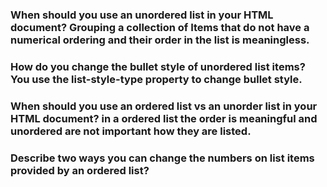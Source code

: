 ### When should you use an unordered list in your HTML document? Grouping a collection of Items that do not have a numerical ordering and their order in the list is meaningless.


### How do you change the bullet style of unordered list items? You use the list-style-type property to change bullet style.


### When should you use an ordered list vs an unorder list in your HTML document? in a ordered list the order is meaningful and unordered are not important how they are listed.


### Describe two ways you can change the numbers on list items provided by an ordered list?